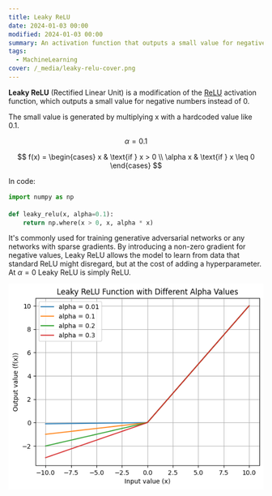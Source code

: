 ```yaml
---
title: Leaky ReLU
date: 2024-01-03 00:00
modified: 2024-01-03 00:00
summary: An activation function that outputs a small value for negative numbers
tags:
  - MachineLearning
cover: /_media/leaky-relu-cover.png
---
```


**Leaky ReLU** (Rectified Linear Unit) is a modification of the [ReLU](relu.md) activation function, which outputs a small value for negative numbers instead of 0.

The small value is generated by multiplying x with a hardcoded value like 0.1.

$$
\alpha = 0.1
$$

$$
f(x) = \begin{cases} 
    x & \text{if } x > 0 \\
    \alpha x & \text{if } x \leq 0 
\end{cases}
$$

In code:

```python
import numpy as np

def leaky_relu(x, alpha=0.1):
    return np.where(x > 0, x, alpha * x)
```

It's commonly used for training generative adversarial networks or any networks with sparse gradients. By introducing a non-zero gradient for negative values, Leaky ReLU allows the model to learn from data that standard ReLU might disregard, but at the cost of adding a hyperparameter. At $\alpha = 0$ Leaky ReLU is simply ReLU.

![Leaky ReLU plot](../_media/leaky-relu-activate-examples.png)

